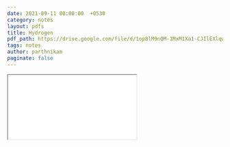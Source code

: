 ```yaml
---
date: 2021-09-11 00:00:00  +0530
category: notes
layout: pdfs
title: Hydrogen
pdf_path: https://drive.google.com/file/d/1op8lM9nQM-1MxM1Xa1-CJIlEXlqw_KHT/preview?usp=sharing
tags: notes
author: parthnikam
paginate: false
---
```


<iframe class="embed-pdf" src="{{ page.pdf_path }}#toolbar=0" seamless="seamless" scrolling="no" style="overflow:hidden"></iframe>
